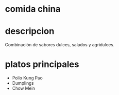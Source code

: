 # comida china 

# descripcion 
Combinación de sabores dulces, salados y agridulces.

# platos principales 
- Pollo Kung Pao 
- Dumplings
- Chow Mein